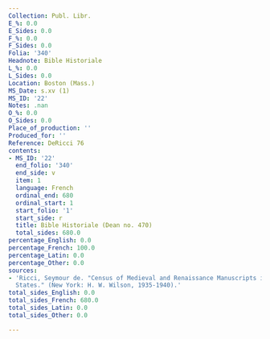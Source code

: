 ```yaml
---
Collection: Publ. Libr.
E_%: 0.0
E_Sides: 0.0
F_%: 0.0
F_Sides: 0.0
Folia: '340'
Headnote: Bible Historiale
L_%: 0.0
L_Sides: 0.0
Location: Boston (Mass.)
MS_Date: s.xv (1)
MS_ID: '22'
Notes: .nan
O_%: 0.0
O_Sides: 0.0
Place_of_production: ''
Produced_for: ''
Reference: DeRicci 76
contents:
- MS_ID: '22'
  end_folio: '340'
  end_side: v
  item: 1
  language: French
  ordinal_end: 680
  ordinal_start: 1
  start_folio: '1'
  start_side: r
  title: Bible Historiale (Dean no. 470)
  total_sides: 680.0
percentage_English: 0.0
percentage_French: 100.0
percentage_Latin: 0.0
percentage_Other: 0.0
sources:
- 'Ricci, Seymour de. "Census of Medieval and Renaissance Manuscripts in the United
  States." (New York: H. W. Wilson, 1935-1940).'
total_sides_English: 0.0
total_sides_French: 680.0
total_sides_Latin: 0.0
total_sides_Other: 0.0

---
```

